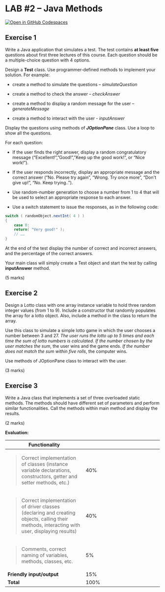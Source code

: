 # LAB \#2 – Java Methods

[![Open in GitHub Codespaces](https://github.com/codespaces/badge.svg)](https://codespaces.new/ttran375/JohSmith_COMP228Lab2)

## Exercise 1

Write a Java application that simulates a test. The test contains **at
least five** questions about first three lectures of this course. Each
question should be a multiple-choice question with 4 options.

Design a **Test** class. Use programmer-defined methods to implement
your solution. For example:

- create a method to simulate the questions – *simulateQuestion*

- create a method to check the answer – *checkAnswer*

- create a method to display a random message for the user –
  *generateMessage*

- create a method to interact with the user - *inputAnswer*

Display the questions using methods of ***JOptionPane*** class. Use a
loop to show all the questions.

For each question:

- If the user finds the right answer, display a random congratulatory
  message (“Excellent!”,”Good!”,”Keep up the good work!”, or “Nice
  work!”).

- If the user responds incorrectly, display an appropriate message and
  the correct answer (“No. Please try again”, “Wrong. Try once more”,
  “Don't give up!”, “No. Keep trying..”).

- Use random-number generation to choose a number from 1 to 4 that will
  be used to select an appropriate response to each answer.

- Use a switch statement to issue the responses, as in the following
  code:

``` java
switch ( randomObject.nextInt( 4 ) )
{
    case 0:
    return( "Very good!" );
    // ……
}

```

At the end of the test display the number of correct and incorrect
answers, and the percentage of the correct answers.

Your main class will simply create a Test object and start the test by
calling **inputAnswer** method.

(5 marks)

## Exercise 2

Design a Lotto class with one array instance variable to hold three
random integer values (from 1 to 9). Include a constructor that randomly
populates the array for a lotto object. Also, include a method in the
class to return the array.

Use this class to simulate a simple lotto game in which the user chooses
a number between 3 and 27. *The user runs the lotto up to 5 times and
each time the sum of lotto numbers is calculated*. *If the number chosen
by the user matches the sum*, the user wins and the game ends. *If the
number does not match the sum within five rolls*, the computer wins.

Use methods of JOptionPane class to interact with the user.

(3 marks)

## Exercise 3

Write a Java class that implements a set of three overloaded static
methods. The methods should have different set of parameters and perform
similar functionalities. Call the methods within main method and display
the results.

(2 marks)

**Evaluation:**

<table>
<colgroup>
<col style="width: 50%" />
<col style="width: 49%" />
</colgroup>
<thead>
<tr class="header">
<th><strong>Functionality</strong></th>
<th></th>
</tr>
</thead>
<tbody>
<tr class="odd">
<td><blockquote>
<p>Correct implementation of classes (instance variable declarations,
constructors, getter and setter methods, etc.)</p>
</blockquote></td>
<td>40%</td>
</tr>
<tr class="even">
<td><blockquote>
<p>Correct implementation of driver classes (declaring and creating
objects, calling their methods, interacting with user, displaying
results)</p>
</blockquote></td>
<td>40%</td>
</tr>
<tr class="odd">
<td><blockquote>
<p>Comments, correct naming of variables, methods, classes, etc.</p>
</blockquote></td>
<td>5%</td>
</tr>
<tr class="even">
<td><strong>Friendly input/output</strong></td>
<td>15%</td>
</tr>
<tr class="odd">
<td><strong>Total</strong></td>
<td>100%</td>
</tr>
</tbody>
</table>

